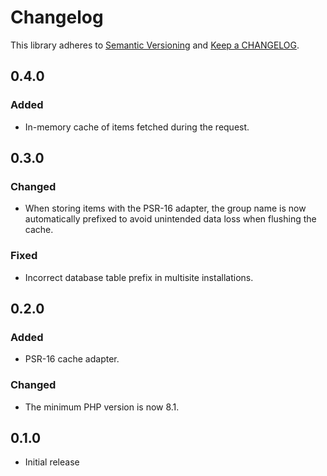 # Changelog

This library adheres to [Semantic Versioning](https://semver.org/) and [Keep a CHANGELOG](https://keepachangelog.com/en/1.0.0/).

## 0.4.0

### Added

- In-memory cache of items fetched during the request.

## 0.3.0

### Changed

- When storing items with the PSR-16 adapter, the group name is now automatically prefixed to avoid unintended data loss when flushing the cache.

### Fixed

- Incorrect database table prefix in multisite installations.

## 0.2.0

### Added

- PSR-16 cache adapter.

### Changed

- The minimum PHP version is now 8.1.

## 0.1.0

- Initial release
